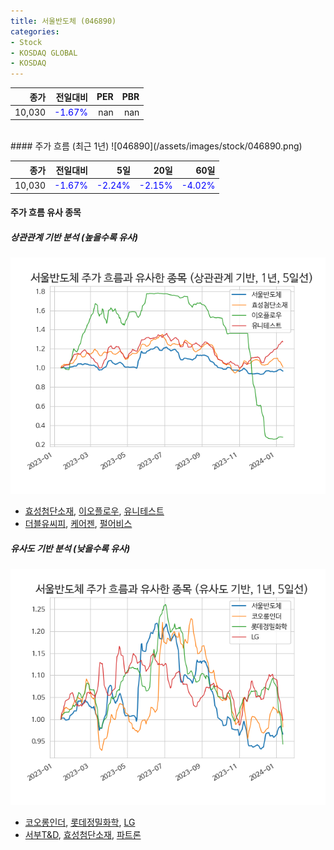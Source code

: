 ```yaml
---
title: 서울반도체 (046890)
categories:
- Stock
- KOSDAQ GLOBAL
- KOSDAQ
---
```


|종가|전일대비|PER|PBR|
|---:|-------:|--:|---:|
|10,030|<span style="color: blue">-1.67%</span>|nan|nan|

<!-- more -->
<br>
#### 주가 흐름 (최근 1년)
![046890](/assets/images/stock/046890.png)

|종가|전일대비|5일|20일|60일|
|---:|-------:|--:|---:|---:|
|10,030|<span style="color: blue">-1.67%</span>|<span style="color: blue">-2.24%</span>|<span style="color: blue">-2.15%</span>|<span style="color: blue">-4.02%</span>|

<!-- more -->

#### 주가 흐름 유사 종목

##### 상관관계 기반 분석 (높을수록 유사)
![046890](/assets/images/stock/046890_corr.png)
- [효성첨단소재](/298050/), [이오플로우](/294090/), [유니테스트](/086390/)
- [더블유씨피](/393890/), [케어젠](/214370/), [펄어비스](/263750/)

##### 유사도 기반 분석 (낮을수록 유사)	
![046890](/assets/images/stock/046890_sim.png)
- [코오롱인더](/120110/), [롯데정밀화학](/004000/), [LG](/003550/)
- [서부T&D](/006730/), [효성첨단소재](/298050/), [파트론](/091700/)